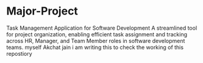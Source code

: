 # Major-Project
Task Management Application for Software Development A streamlined tool for project organization, enabling efficient task assignment and tracking across HR, Manager, and Team Member roles in software development teams.
myself Akchat jain i am writing this to check the working of this repostiory 

